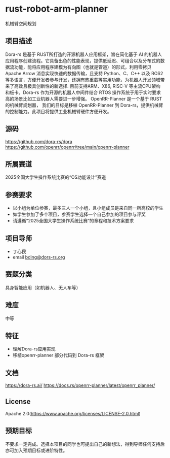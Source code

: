 # rust-robot-arm-planner
机械臂空间规划
## 项目描述
Dora-rs 是基于 RUST所打造的开源机器人应用框架，旨在简化基于 AI 的机器人应用程序创建流程。它具备出色的性能表现，提供低延迟、可组合以及分布式的数据流功能，能将应用程序建模为有向图（也就是管道）的形式，利用零拷贝 Apache Arrow 消息实现快速的数据传输，且支持 Python、C、C++ 以及 ROS2 等多语言，方便开发者参与开发，还拥有热重载等实用功能，为机器人开发领域带来了高效且极具创新性的新选择.  目前支持ARM、X86, RISC-V 等主流CPU架构和板卡。Dora-rs 作为开源的机器人中间件结合 RTOS 操作系统于用于实时要求高的场景比如工业机器人需要进一步增强。 OpenRR-Planner 是一个基于 RUST的机械臂规划器， 我们的目标是移植 OpenRR-Planner 到 Dora-rs，提供机械臂的控制能力。此项目将提供工业机械臂硬件方便开发。


## 源码
https://github.com/dora-rs/dora
https://github.com/openrr/openrr/tree/main/openrr-planner


## 所属赛道

2025全国大学生操作系统比赛的“OS功能设计”赛道

## 参赛要求

- 以小组为单位参赛，最多三人一个小组，且小组成员是来自同一所高校的学生
- 如学生参加了多个项目，参赛学生选择一个自己参加的项目参与评奖
- 请遵循“2025全国大学生操作系统比赛”的章程和技术方案要求


## 项目导师

- 丁心民
- email bding@dors-rs.org

## 赛题分类
具身智能应用（如机器人、无人车等）

## 难度
中等

## 特征
- 理解Dora-rs应用实现
- 移植openrr-planner 部分代码到 Dora-rs 框架

## 文档
https://dora-rs.ai/
https://docs.rs/openrr-planner/latest/openrr_planner/

## License

Apache 2.0(https://www.apache.org/licenses/LICENSE-2.0.html)

## 预期目标

不要求一定完成。选择本项目的同学也可提出自己的新想法，得到导师任何支持后亦可加入预期目标或进阶特性。
